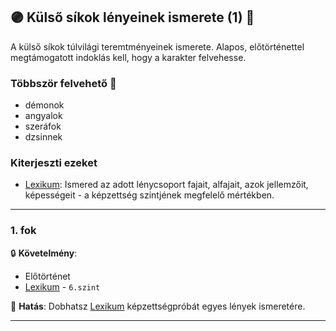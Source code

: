 ## 🟣 Külső síkok lényeinek ismerete (1) 🔁

<!-- tag: md_fortely_multiple_kulsosikoklenyeinekismerete -->

A külső síkok túlvilági teremtményeinek ismerete. Alapos, előtörténettel megtámogatott indoklás kell, hogy a karakter felvehesse.

### Többször felvehető 🔁

- démonok
- angyalok
- szeráfok
- dzsinnek

### Kiterjeszti ezeket

- [Lexikum](../kepzettsegek.szekunder/lexikum.md): Ismered az adott lénycsoport fajait, alfajait, azok jellemzőit, képességeit - a képzettség szintjének megfelelő mértékben.

---
### 1. fok

🔒 **Követelmény**:
- Előtörténet
- [Lexikum](../kepzettsegek.szekunder/lexikum.md) - `6.szint`

🌟 **Hatás**: Dobhatsz [Lexikum](../kepzettsegek.szekunder/lexikum.md) képzettségpróbát egyes lények ismeretére.

---
